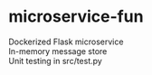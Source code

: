 # microservice-fun
Dockerized Flask microservice  
In-memory message store  
Unit testing in src/test.py